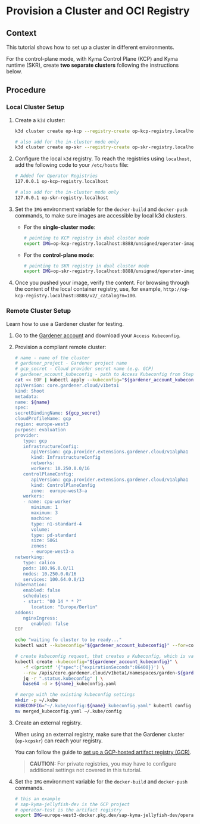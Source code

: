 # Provision a Cluster and OCI Registry

## Context

This tutorial shows how to set up a cluster in different environments.

For the control-plane mode, with Kyma Control Plane (KCP) and Kyma runtime (SKR), create **two separate clusters** following the instructions below.

## Procedure

### Local Cluster Setup

1. Create a `k3d` cluster:

   ```sh
   k3d cluster create op-kcp --registry-create op-kcp-registry.localhost:8888
   
   # also add for the in-cluster mode only
   k3d cluster create op-skr --registry-create op-skr-registry.localhost:8888
   ```

2. Configure the local `k3d` registry. To reach the registries using `localhost`, add the following code to your `/etc/hosts` file:

   ```sh
   # Added for Operator Registries
   127.0.0.1 op-kcp-registry.localhost
   
   # also add for the in-cluster mode only
   127.0.0.1 op-skr-registry.localhost
   ```

3. Set the `IMG` environment variable for the `docker-build` and `docker-push` commands, to make sure images are accessible by local k3d clusters.

   * For the **single-cluster mode**:

      ```sh
      # pointing to KCP registry in dual cluster mode  
      export IMG=op-kcp-registry.localhost:8888/unsigned/operator-images
      ```

   * For the **control-plane mode**:

      ```sh
      # pointing to SKR registry in dual cluster mode
      export IMG=op-skr-registry.localhost:8888/unsigned/operator-images
      ```

4. Once you pushed your image, verify the content. For browsing through the content of the local container registry, use, for example, `http://op-kcp-registry.localhost:8888/v2/_catalog?n=100`.

### Remote Cluster Setup

Learn how to use a Gardener cluster for testing.

1. Go to the [Gardener account](https://dashboard.garden.canary.k8s.ondemand.com/account) and download your `Access Kubeconfig`.

2. Provision a compliant remote cluster:

   ```sh
   # name - name of the cluster
   # gardener_project - Gardener project name
   # gcp_secret - Cloud provider secret name (e.g. GCP)
   # gardener_account_kubeconfig - path to Access Kubeconfig from Step 1
   cat << EOF | kubectl apply --kubeconfig="${gardener_account_kubeconfig}" -f -
   apiVersion: core.gardener.cloud/v1beta1
   kind: Shoot
   metadata:
   name: ${name}
   spec:
   secretBindingName: ${gcp_secret}
   cloudProfileName: gcp
   region: europe-west3
   purpose: evaluation
   provider:
      type: gcp
      infrastructureConfig:
         apiVersion: gcp.provider.extensions.gardener.cloud/v1alpha1
         kind: InfrastructureConfig
         networks:
         workers: 10.250.0.0/16
      controlPlaneConfig:
         apiVersion: gcp.provider.extensions.gardener.cloud/v1alpha1
         kind: ControlPlaneConfig
         zone:  europe-west3-a
      workers:
      - name: cpu-worker
         minimum: 1
         maximum: 3
         machine:
         type: n1-standard-4
         volume:
         type: pd-standard
         size: 50Gi
         zones:
         - europe-west3-a
   networking:
      type: calico
      pods: 100.96.0.0/11
      nodes: 10.250.0.0/16
      services: 100.64.0.0/13
   hibernation:
      enabled: false
      schedules:
      - start: "00 14 * * ?"
         location: "Europe/Berlin"
   addons:
      nginxIngress:
         enabled: false
   EOF

   echo "waiting fo cluster to be ready..."
   kubectl wait --kubeconfig="${gardener_account_kubeconfig}" --for=condition=EveryNodeReady shoot/${name} --timeout=17m

   # create kubeconfig request, that creates a Kubeconfig, which is valid for one day
   kubectl create -kubeconfig="${gardener_account_kubeconfig}" \
      -f <(printf '{"spec":{"expirationSeconds":86400}}') \
      --raw /apis/core.gardener.cloud/v1beta1/namespaces/garden-${gardener_project}/shoots/${name}/adminkubeconfig | \
      jq -r ".status.kubeconfig" | \
      base64 -d > ${name}_kubeconfig.yaml

   # merge with the existing kubeconfig settings
   mkdir -p ~/.kube
   KUBECONFIG="~/.kube/config:${name}_kubeconfig.yaml" kubectl config view --merge > merged_kubeconfig.yaml
   mv merged_kubeconfig.yaml ~/.kube/config
   ```

3. Create an external registry.

   When using an external registry, make sure that the Gardener cluster (`op-kcpskr`) can reach your registry.

   You can follow the guide to [set up a GCP-hosted artifact registry (GCR)](prepare-gcr-registry.md).

   > **CAUTION:** For private registries, you may have to configure additional settings not covered in this tutorial.

4. Set the `IMG` environment variable for the `docker-build` and `docker-push` commands.

   ```sh
   # this an example
   # sap-kyma-jellyfish-dev is the GCP project
   # operator-test is the artifact registry
   export IMG=europe-west3-docker.pkg.dev/sap-kyma-jellyfish-dev/operator-test
   ```
